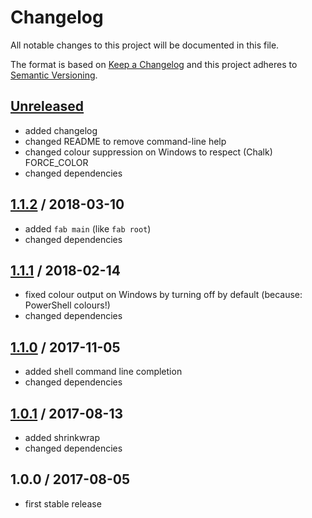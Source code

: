 # Changelog
All notable changes to this project will be documented in this file.

The format is based on [Keep a Changelog](http://keepachangelog.com/en/1.0.0/)
and this project adheres to [Semantic Versioning](http://semver.org/spec/v2.0.0.html).

## [Unreleased]

- added changelog
- changed README to remove command-line help
- changed colour suppression on Windows to respect (Chalk) FORCE_COLOR
- changed dependencies

## [1.1.2] / 2018-03-10

- added `fab main` (like `fab root`)
- changed dependencies

## [1.1.1] / 2018-02-14

- fixed colour output on Windows by turning off by default (because: PowerShell colours!)
- changed dependencies

## [1.1.0] / 2017-11-05

- added shell command line completion
- changed dependencies

## [1.0.1] / 2017-08-13

- added shrinkwrap
- changed dependencies

## 1.0.0 / 2017-08-05

- first stable release

[Unreleased]: https://github.com/JohnRGee/forest-arborist/compare/master...develop
[1.1.2]: https://github.com/JohnRGee/forest-arborist/compare/1.1.1...v1.1.2
[1.1.1]: https://github.com/JohnRGee/forest-arborist/compare/v1.1.0...1.1.1
[1.1.0]: https://github.com/JohnRGee/forest-arborist/compare/v1.0.1...v1.1.0
[1.0.1]: https://github.com/JohnRGee/forest-arborist/compare/v1.0.0...v1.0.1

